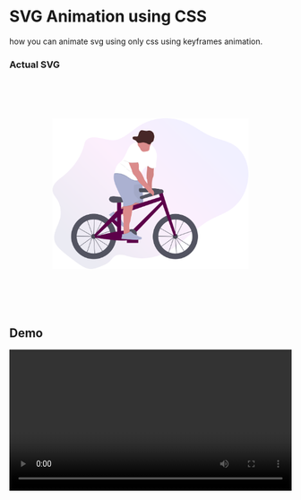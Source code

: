 # SVG Animation using CSS
how you can animate svg using only css using keyframes animation.

### Actual SVG

<div style="text-align:center;padding:70px 10px">
    <img src="./images/men_svg.svg" width="350px"/>
</div>

## Demo
<video src="./images/demo.mp4" width="100%" loop autoplay>